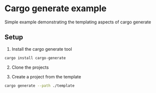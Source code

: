 # Cargo generate example

Simple example demonstrating the templating aspects of cargo generate


## Setup

1. Install the cargo generate tool

```sh
cargo install cargo-generate
```

2. Clone the projects

3. Create a project from the template

```sh
cargo generate --path ./template
```
